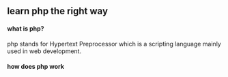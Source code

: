 ## learn php the right way

#### what is php?
php stands for Hypertext Preprocessor which is a scripting language mainly used in web development.
#### how does php work

